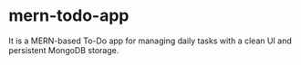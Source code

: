 # mern-todo-app
It is a MERN-based To-Do app for managing daily tasks with a clean UI and persistent MongoDB storage.
